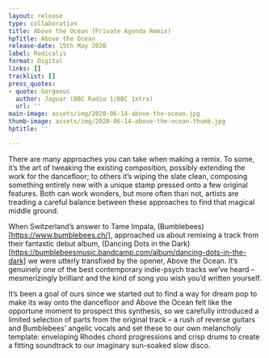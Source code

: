 ```yaml
---
layout: release
type: collaboration
title: Above the Ocean (Private Agenda Remix)
hpTitle: Above the Ocean
release-date: 15th May 2020
label: Radicalis
format: Digital
links: []
tracklist: []
press_quotes:
- quote: Gorgeous
  author: Jaguar (BBC Radio 1/BBC 1xtra)
  url: ''
main-image: assets/img/2020-06-14-above-the-ocean.jpg
thumb-image: assets/img/2020-06-14-above-the-ocean-thumb.jpg
hptitle: ''

---
```

There are many approaches you can take when making a remix. To some, it’s the art of tweaking the existing composition, possibly extending the work for the dancefloor; to others it’s wiping the slate clean, composing something entirely new with a unique stamp pressed onto a few original features. Both can work wonders, but more often than not, artists are treading a careful balance between these approaches to find that magical middle ground. 

When Switzerland’s answer to Tame Impala, (Bumblebees)[https://www.bumblebees.ch/], approached us about remixing a track from their fantastic debut album, (Dancing Dots in the Dark)[https://bumblebeesmusic.bandcamp.com/album/dancing-dots-in-the-dark] we were utterly transfixed by the opener, Above the Ocean. It’s genuinely one of the best contemporary indie-psych tracks we’ve heard – mesmerizingly brilliant and the kind of song you wish you’d written yourself. 

It’s been a goal of ours since we started out to find a way for dream pop to make its way onto the dancefloor and Above the Ocean felt like the opportune moment to prospect this synthesis, so we carefully introduced a limited selection of parts from the original track – a rush of reverse guitars and Bumblebees’ angelic vocals and set these to our own melancholy template: enveloping Rhodes chord progressions and crisp drums to create a fitting soundtrack to our imaginary sun-soaked slow disco.